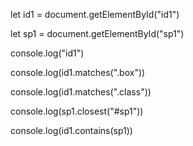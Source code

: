 
let id1 = document.getElementById("id1")

let sp1 = document.getElementById("sp1")

console.log("id1")

console.log(id1.matches(".box"))

console.log(id1.matches(".class"))

console.log(sp1.closest("#sp1"))

console.log(id1.contains(sp1))

